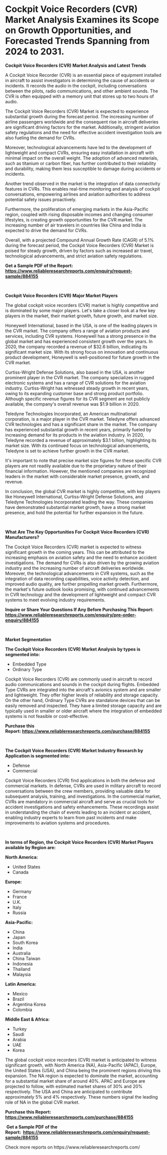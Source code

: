<p><h1>Cockpit Voice Recorders (CVR) Market Analysis Examines its Scope on Growth Opportunities, and Forecasted Trends Spanning from 2024 to 2031.</h1></p><p><strong>Cockpit Voice Recorders (CVR) Market Analysis and Latest Trends</strong></p>
<p><p>A Cockpit Voice Recorder (CVR) is an essential piece of equipment installed in aircraft to assist investigators in determining the cause of accidents or incidents. It records the audio in the cockpit, including conversations between the pilots, radio communications, and other ambient sounds. The CVR is often equipped with a memory unit that stores up to two hours of audio. </p><p>The Cockpit Voice Recorders (CVR) Market is expected to experience substantial growth during the forecast period. The increasing number of airline passengers worldwide and the consequent rise in aircraft deliveries are significant driving factors for the market. Additionally, stringent aviation safety regulations and the need for effective accident investigation tools are also fueling the demand for CVRs.</p><p>Moreover, technological advancements have led to the development of lightweight and compact CVRs, ensuring easy installation in aircraft with minimal impact on the overall weight. The adoption of advanced materials, such as titanium or carbon fiber, has further contributed to their reliability and durability, making them less susceptible to damage during accidents or incidents.</p><p>Another trend observed in the market is the integration of data connectivity features in CVRs. This enables real-time monitoring and analysis of cockpit conversations, empowering airlines and aviation authorities to address potential safety issues proactively.</p><p>Furthermore, the proliferation of emerging markets in the Asia-Pacific region, coupled with rising disposable incomes and changing consumer lifestyles, is creating growth opportunities for the CVR market. The increasing number of air travelers in countries like China and India is expected to drive the demand for CVRs.</p><p>Overall, with a projected Compound Annual Growth Rate (CAGR) of 5.1% during the forecast period, the Cockpit Voice Recorders (CVR) Market is poised for steady growth, driven by factors such as increased air travel, technological advancements, and strict aviation safety regulations.</p></p>
<p><strong>Get a Sample PDF of the Report:&nbsp; <a href="https://www.reliableresearchreports.com/enquiry/request-sample/884155">https://www.reliableresearchreports.com/enquiry/request-sample/884155</a></strong></p>
<p>&nbsp;</p>
<p><strong>Cockpit Voice Recorders (CVR) Major Market Players</strong></p>
<p><p>The global cockpit voice recorders (CVR) market is highly competitive and is dominated by some major players. Let's take a closer look at a few key players in the market, their market growth, future growth, and market size.</p><p>Honeywell International, based in the USA, is one of the leading players in the CVR market. The company offers a range of aviation products and services, including CVR systems. Honeywell has a strong presence in the global market and has experienced consistent growth over the years. In 2020, the company recorded a revenue of $32.6 billion, indicating its significant market size. With its strong focus on innovation and continuous product development, Honeywell is well-positioned for future growth in the CVR market.</p><p>Curtiss-Wright Defense Solutions, also based in the USA, is another prominent player in the CVR market. The company specializes in rugged electronic systems and has a range of CVR solutions for the aviation industry. Curtiss-Wright has witnessed steady growth in recent years, owing to its expanding customer base and strong product portfolio. Although specific revenue figures for its CVR segment are not publicly available, the company's overall revenue was $1.9 billion in 2020.</p><p>Teledyne Technologies Incorporated, an American multinational corporation, is a major player in the CVR market. Teledyne offers advanced CVR technologies and has a significant share in the market. The company has experienced substantial growth in recent years, primarily fueled by increasing demand for its products in the aviation industry. In 2020, Teledyne recorded a revenue of approximately $3.1 billion, highlighting its market size. With its continued focus on technological advancements, Teledyne is set to achieve further growth in the CVR market.</p><p>It's important to note that precise market size figures for these specific CVR players are not readily available due to the proprietary nature of their financial information. However, the mentioned companies are recognized leaders in the market with considerable market presence, growth, and revenue.</p><p>In conclusion, the global CVR market is highly competitive, with key players like Honeywell International, Curtiss-Wright Defense Solutions, and Teledyne Technologies Incorporated leading the way. These companies have demonstrated substantial market growth, have a strong market presence, and hold the potential for further expansion in the future.</p></p>
<p>&nbsp;</p>
<p><strong>What Are The Key Opportunities For Cockpit Voice Recorders (CVR) Manufacturers?</strong></p>
<p><p>The Cockpit Voice Recorders (CVR) market is expected to witness significant growth in the coming years. This can be attributed to the increasing emphasis on aviation safety and the need to enhance accident investigations. The demand for CVRs is also driven by the growing aviation industry and the increasing number of aircraft deliveries worldwide. Moreover, the technological advancements in CVR systems, such as the integration of data recording capabilities, voice activity detection, and improved audio quality, are further propelling market growth. Furthermore, the market's future outlook looks promising, with continued advancements in CVR technology and the development of lightweight and compact CVR systems to meet evolving industry requirements.</p></p>
<p><strong>Inquire or Share Your Questions If Any Before Purchasing This Report: <a href="https://www.reliableresearchreports.com/enquiry/pre-order-enquiry/884155">https://www.reliableresearchreports.com/enquiry/pre-order-enquiry/884155</a></strong></p>
<p>&nbsp;</p>
<p><strong>Market Segmentation</strong></p>
<p><strong>The Cockpit Voice Recorders (CVR) Market Analysis by types is segmented into:</strong></p>
<p><ul><li>Embedded Type</li><li>Ordinary Type</li></ul></p>
<p><p>Cockpit Voice Recorders (CVR) are commonly used in aircraft to record audio communications and sounds in the cockpit during flights. Embedded Type CVRs are integrated into the aircraft's avionics system and are smaller and lightweight. They offer higher levels of reliability and storage capacity. On the other hand, Ordinary Type CVRs are standalone devices that can be easily removed and inspected. They have a limited storage capacity and are typically used in smaller or older aircraft where the integration of embedded systems is not feasible or cost-effective.</p></p>
<p><strong>Purchase this Report:&nbsp;<a href="https://www.reliableresearchreports.com/purchase/884155">https://www.reliableresearchreports.com/purchase/884155</a></strong></p>
<p>&nbsp;</p>
<p><strong>The Cockpit Voice Recorders (CVR) Market Industry Research by Application is segmented into:</strong></p>
<p><ul><li>Defense</li><li>Commercial</li></ul></p>
<p><p>Cockpit Voice Recorders (CVR) find applications in both the defense and commercial markets. In defense, CVRs are used in military aircraft to record conversations between the crew members, providing valuable data for subsequent analysis, training, and investigations. In the commercial market, CVRs are mandatory in commercial aircraft and serve as crucial tools for accident investigations and safety enhancements. These recordings assist in understanding the chain of events leading to an incident or accident, enabling industry experts to learn from past incidents and make improvements to aviation systems and procedures.</p></p>
<p>&nbsp;</p>
<p><strong>In terms of Region, the Cockpit Voice Recorders (CVR) Market Players available by Region are:</strong></p>
<p>
    <p> <strong> North America: </strong>
        <ul>
            <li>United States</li>
            <li>Canada</li>
        </ul>
        </p> 
    <p> <strong> Europe: </strong>
        <ul>
            <li>Germany</li>
            <li>France</li>
            <li>U.K.</li>
            <li>Italy</li>
            <li>Russia</li>
        </ul>
        </p> 
    <p> <strong> Asia-Pacific: </strong>
        <ul>
            <li>China</li>
            <li>Japan</li>
            <li>South Korea</li>
            <li>India</li>
            <li>Australia</li>
            <li>China Taiwan</li>
            <li>Indonesia</li>
            <li>Thailand</li>
            <li>Malaysia</li>
        </ul>
        </p> 
    <p> <strong> Latin America: </strong>
        <ul>
            <li>Mexico</li>
            <li>Brazil</li>
            <li>Argentina Korea</li>
            <li>Colombia</li>
        </ul>
        </p> 
    <p> <strong> Middle East & Africa: </strong>
        <ul>
            <li>Turkey</li>
            <li>Saudi</li>
            <li>Arabia</li>
            <li>UAE</li>
            <li>Korea</li>
        </ul>
    </p>
    </p>
<p><p>The global cockpit voice recorders (CVR) market is anticipated to witness significant growth, with North America (NA), Asia-Pacific (APAC), Europe, the United States (USA), and China being the prominent regions driving this expansion. The NA region is expected to dominate the market, accounting for a substantial market share of around 40%. APAC and Europe are projected to follow, with estimated market shares of 30% and 20% respectively. The USA and China are anticipated to contribute approximately 5% and 4% respectively. These numbers signal the leading role of NA in the global CVR market.</p></p>
<p><strong>Purchase this Report: <a href="https://www.reliableresearchreports.com/purchase/884155">https://www.reliableresearchreports.com/purchase/884155</a></strong></p>
<p>&nbsp;<strong>Get a Sample PDF of the Report:&nbsp;&nbsp;<a href="https://www.reliableresearchreports.com/enquiry/request-sample/884155">https://www.reliableresearchreports.com/enquiry/request-sample/884155</a></strong></p>
<p><strong></strong></p>
<p>Check more reports on https://www.reliableresearchreports.com/</p>